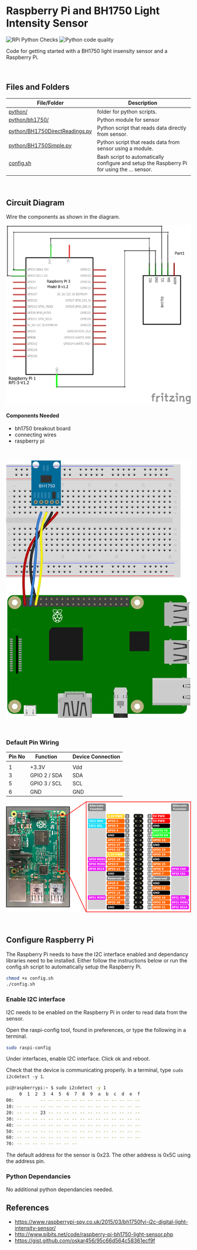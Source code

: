 # Raspberry Pi and BH1750 Light Intensity Sensor

![RPi Python Checks](../../../workflows/RPi%20Python%20Checks/badge.svg) ![Python code quality](../../../blob/badges/.github/badges/rpipycodequality.svg)

Code for getting started with a BH1750 light insensity sensor and a Raspberry Pi.

<br />

## Files and Folders

| File/Folder | Description |
|--- | --- |
| [python/](python/) | folder for python scripts. |
| [python/bh1750/](python/bh1750/) | Python module for sensor |
| [python/BH1750DirectReadings.py](python/BH1750DirectReadings.py) | Python script that reads data directly from sensor. |
| [python/BH1750Simple.py](python/BH1750Simple.py) | Python script that reads data from sensor using a module. |
| [config.sh](config.sh) | Bash script to automatically configure and setup the Raspberry Pi for using the ... sensor. |
|  |  |

<br />

## Circuit Diagram

Wire the components as shown in the diagram.

![circuit diagram](assets/rpi-bh1750-sensor-circuit-diagram_schem.png)

#### Components Needed

* bh1750 breakout board
* connecting wires
* raspberry pi

<br />

![breadboard diagram](assets/rpi-bh1750-sensor-circuit-diagram_bb.svg)

<br />

### Default Pin Wiring

| Pin No | Function |  | Device Connection |
| --- | --- | --- | --- |
|  |  |  |  |
| 1 | +3.3V |  | Vdd |
| 3 | GPIO 2 / SDA |  | SDA |
| 5 | GPIO 3 / SCL |  | SCL |
| 6 | GND |  | GND |

![pin diagram](assets/rp2_pinout.png)

<br />

## Configure Raspberry Pi

The Raspberry Pi needs to have the I2C interface enabled and dependancy libraries need to be installed. Either follow the instructions below or run the config.sh script to automatically setup the Raspberry Pi.

```bash
chmod +x config.sh
./config.sh
```

### Enable I2C interface

I2C needs to be enabled on the Raspberry Pi in order to read data from the sensor.

Open the raspi-config tool, found in preferences, or type the following in a terminal.

```bash
sudo raspi-config
```

Under interfaces, enable I2C interface. Click ok and reboot.

Check that the device is communicating properly. In a terminal, type `sudo i2cdetect -y 1`.

```bash
pi@raspberrypi:~ $ sudo i2cdetect -y 1
     0  1  2  3  4  5  6  7  8  9  a  b  c  d  e  f
00:          -- -- -- -- -- -- -- -- -- -- -- -- --
10: -- -- -- -- -- -- -- -- -- -- -- -- -- -- -- --
20: -- -- -- 23 -- -- -- -- -- -- -- -- -- -- -- --
30: -- -- -- -- -- -- -- -- -- -- -- -- -- -- -- --
40: -- -- -- -- -- -- -- -- -- -- -- -- -- -- -- --
50: -- -- -- -- -- -- -- -- -- -- -- -- -- -- -- --
60: -- -- -- -- -- -- -- -- -- -- -- -- -- -- -- --
70: -- -- -- -- -- -- -- --
```

The default address for the sensor is 0x23. The other address is 0x5C using the address pin.

### Python Dependancies

No additional python dependancies needed.

## References

- https://www.raspberrypi-spy.co.uk/2015/03/bh1750fvi-i2c-digital-light-intensity-sensor/
- http://www.pibits.net/code/raspberry-pi-bh1750-light-sensor.php
- https://gist.github.com/oskar456/95c66d564c58361ecf9f
